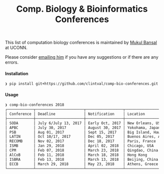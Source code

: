<h1 align="center">Comp. Biology & Bioinformatics Conferences</code></h2>

<br>

This list of computation biology conferences is maintained by [Mukul Bansal](http://www.engr.uconn.edu/~mukul/) at UCONN.

Please consider [emailing him](mukul.bansal@uconn.edu) if you have any suggestions or if there are any errors.

#### Installation

```
❯ pip install git+https://github.com/clintval/comp-bio-conferences.git
```

#### Usage

```bash
❯ comp-bio-conferences 2018
┌────────────┬──────────────────────┬─────────────────┬─────────────────────────┬───────────────────┐
│ Conference │ Deadline             │ Notification    │ Location                │ Dates             │
├────────────┼──────────────────────┼─────────────────┼─────────────────────────┼───────────────────┤
│ SODA       │ July 6/July 13, 2017 │ Early Oct, 2017 │ New Orleans, USA        │ Jan 07-10, 2018   │
│ APBC       │ July 30, 2017        │ August 30, 2017 │ Yokohama, Japan         │ Jan 15-17, 2018   │
│ PSB        │ Aug 01, 2017         │ Sept 15, 2017   │ Big Island, Hawaii, USA │ Jan 03-07, 2018   │
│ LATIN      │ Oct 10/17, 2017      │ Dec 05, 2017    │ Buenos Aires, Argentina │ April 16-19, 2018 │
│ RECOMB     │ Nov 02, 2017         │ Dec 18, 2017    │ Paris, France           │ April 21-24, 2018 │
│ ISMB       │ Jan 29, 2018         │ April 02, 2018  │ Chicago, USA            │ July 06-10, 2018  │
│ CPM        │ Feb 07, 2018         │ March 23, 2018  │ Qingdao, China          │ July 02-04, 2018  │
│ AlCoB      │ Feb 11, 2018         │ March 18, 2018  │ Hong Kong               │ June 25-27, 2018  │
│ ISBRA      │ Feb 13, 2018         │ March 13, 2018  │ Beijing, China          │ June 08-11, 2018  │
│ ECCB       │ March 29, 2018       │ May 23, 2018    │ Athens, Greece          │ Sept 08-12, 2018  │
└────────────┴──────────────────────┴─────────────────┴─────────────────────────┴───────────────────┘
```
